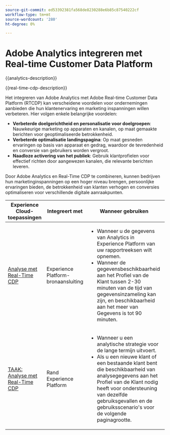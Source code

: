 ```yaml
---
source-git-commit: ed53392381fa568de8230288e6b85c87540222cf
workflow-type: tm+mt
source-wordcount: '280'
ht-degree: 0%

---
```



# Adobe Analytics integreren met Real-time Customer Data Platform

{{analytics-description}}

{{real-time-cdp-description}}

Het integreren van Adobe Analytics met Adobe Real-time Customer Data Platform (RTCDP) kan verscheidene voordelen voor ondernemingen aanbieden die hun klantenervaring en marketing inspanningen willen verbeteren. Hier volgen enkele belangrijke voordelen:

+ **Verbeterde doelgerichtheid en personalisatie voor doelgroepen**: Nauwkeurige marketing op apparaten en kanalen, op maat gemaakte berichten voor geoptimaliseerde betrokkenheid.
+ **Verbeterde optimalisatie landingspagina**: Op maat gesneden ervaringen op basis van apparaat en gedrag, waardoor de tevredenheid en conversie van gebruikers worden vergroot.
+ **Naadloze activering van het publiek**: Gebruik klantprofielen voor effectief richten door aangewezen kanalen, die relevante berichten leveren.

Door Adobe Analytics en Real-Time CDP te combineren, kunnen bedrijven hun marketinginspanningen op een hoger niveau brengen, persoonlijke ervaringen bieden, de betrokkenheid van klanten verhogen en conversies optimaliseren voor verschillende digitale aanraakpunten.

<table>
    <thead>
        <tr>
            <th>Experience Cloud-toepassingen</th>
            <th>Integreert met</th>
            <th>Wanneer gebruiken</th>
            <th>Vaak voorkomende gevallen</th>
        </tr>
    </thead>
    <tr>
        <td><a href="../../integrations/tutorials/analytics-real-time-cdp/experience-platform-source-connector.md" target="_blank" rel="noreferrer">Analyse met Real-Time CDP</a></td>
        <td>Experience Platform-bronaansluiting</td>
        <td>
            <ul>
                <li>Wanneer u de gegevens van Analytics in Experience Platform van uw rapportreeksen wilt opnemen.</li>
                <li>Wanneer de gegevensbeschikbaarheid aan het Profiel van de Klant tussen 2-30 minuten van de tijd van gegevensinzameling kan zijn, en beschikbaarheid aan het meer van Gegevens is tot 90 minuten.</li>
            </ul>
        </td>
        <td>
            <ul>
                <li>Eenvoudig, door de gebruikersinterface geïnitieerde workflow.</li>
                <li>Gebruikersinterface toewijzen om analyseprofielen en eVars naar nieuwe XDM-velden te kopiëren.</li>
                <li>De snelste manier om waarde van het Real-Time Profiel en de Customer Journey Analytics van de Klant te krijgen.</li>
            </ul>
        </td>
    </tr>
    <tr>
        <td><a href="https://adobe.com" target="_blank" rel="noreferrer">TAAK: Analyse met Real-Time CDP</a></td>
        <td>Rand Experience Platform</td>
        <td>
            <ul>
                <li>Wanneer u een analytische strategie voor de lange termijn uitvoert.</li>
                <li>Als u een nieuwe klant of een bestaande klant bent die beschikbaarheid van analysegegevens aan het Profiel van de Klant nodig heeft voor ondersteuning van dezelfde gebruiksgevallen en de gebruiksscenario's voor de volgende paginagrootte.</li>
            </ul>
        </td>
        <td>
            <ul>
                <li>Verstrekt het grootste niveau van controle voor gegevens die voor het steunen van uw gebruiksgevallen worden verzameld.</li>
                <li>Clientgegevens worden eenvoudig toegewezen aan XDM-velden.</li>
                <li>De snelste gegevensbeschikbaarheid aan het Profiel van de Klant in real time.</li>
            </ul>
        </td>
    </tr>            
</table>
